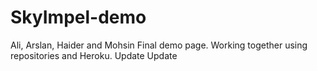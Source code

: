 # SkyImpel-demo
Ali, Arslan, Haider and Mohsin Final demo page. Working together using repositories and Heroku.
U p d a t e  
 U p d a t e  
 